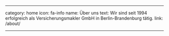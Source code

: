 ---

category: home
icon: fa-info
name: Über uns
text: Wir sind seit 1994 erfolgreich als Versicherungsmakler GmbH in Berlin-Brandenburg tätig.
link: /about/

---